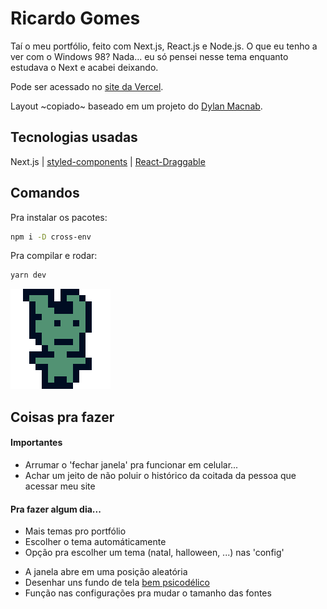 # Ricardo Gomes

Taí o meu portfólio, feito com Next.js, React.js e Node.js. O que eu tenho a ver com o Windows 98? Nada... eu só pensei nesse tema enquanto estudava o Next e acabei deixando.

Pode ser acessado no [site da Vercel](ricardo-gomes.vercel.app/home).

Layout ~copiado~ baseado em um projeto do [Dylan Macnab](https://codepen.io/DylanMacnab/pen/xEEOyZ).

## Tecnologias usadas

Next.js | [styled-components](https://styled-components.com/) | [React-Draggable](https://github.com/react-grid-layout/react-draggable)

## Comandos

Pra instalar os pacotes:
```bash
npm i -D cross-env
```

Pra compilar e rodar:
```bash
yarn dev
```

![Eu em 256x256px](/public/img/eu_16-16.gif)

## Coisas pra fazer

#### Importantes
- Arrumar o 'fechar janela' pra funcionar em celular...
- Achar um jeito de não poluir o histórico da coitada da pessoa que acessar meu site

#### Pra fazer algum dia...
* Mais temas pro portfólio
* Escolher o tema automáticamente
* Opção pra escolher um tema (natal, halloween, ...) nas 'config'

- A janela abre em uma posição aleatória
- Desenhar uns fundo de tela [bem psicodélico](https://everydaylouie.itch.io/kidpix)
- Função nas configurações pra mudar o tamanho das fontes

